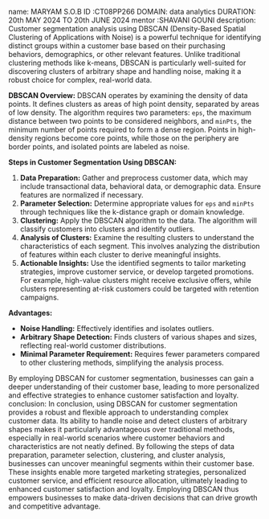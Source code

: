 name: MARYAM S.O.B
ID :CT08PP266
DOMAIN: data analytics
DURATION: 20th  MAY 2024 TO 20th JUNE 2024
mentor :SHAVANI GOUNI
description: 
Customer segmentation analysis using DBSCAN (Density-Based Spatial Clustering of Applications with Noise) is a powerful technique for identifying distinct groups within a customer base based on their purchasing behaviors, demographics, or other relevant features. Unlike traditional clustering methods like k-means, DBSCAN is particularly well-suited for discovering clusters of arbitrary shape and handling noise, making it a robust choice for complex, real-world data.

**DBSCAN Overview:**
DBSCAN operates by examining the density of data points. It defines clusters as areas of high point density, separated by areas of low density. The algorithm requires two parameters: `eps`, the maximum distance between two points to be considered neighbors, and `minPts`, the minimum number of points required to form a dense region. Points in high-density regions become core points, while those on the periphery are border points, and isolated points are labeled as noise.

**Steps in Customer Segmentation Using DBSCAN:**
1. **Data Preparation:** Gather and preprocess customer data, which may include transactional data, behavioral data, or demographic data. Ensure features are normalized if necessary.
2. **Parameter Selection:** Determine appropriate values for `eps` and `minPts` through techniques like the k-distance graph or domain knowledge.
3. **Clustering:** Apply the DBSCAN algorithm to the data. The algorithm will classify customers into clusters and identify outliers.
4. **Analysis of Clusters:** Examine the resulting clusters to understand the characteristics of each segment. This involves analyzing the distribution of features within each cluster to derive meaningful insights.
5. **Actionable Insights:** Use the identified segments to tailor marketing strategies, improve customer service, or develop targeted promotions. For example, high-value clusters might receive exclusive offers, while clusters representing at-risk customers could be targeted with retention campaigns.

**Advantages:**
- **Noise Handling:** Effectively identifies and isolates outliers.
- **Arbitrary Shape Detection:** Finds clusters of various shapes and sizes, reflecting real-world customer distributions.
- **Minimal Parameter Requirement:** Requires fewer parameters compared to other clustering methods, simplifying the analysis process.

By employing DBSCAN for customer segmentation, businesses can gain a deeper understanding of their customer base, leading to more personalized and effective strategies to enhance customer satisfaction and loyalty.
conclusion:
In conclusion, using DBSCAN for customer segmentation provides a robust and flexible approach to understanding complex customer data. Its ability to handle noise and detect clusters of arbitrary shapes makes it particularly advantageous over traditional methods, especially in real-world scenarios where customer behaviors and characteristics are not neatly defined. By following the steps of data preparation, parameter selection, clustering, and cluster analysis, businesses can uncover meaningful segments within their customer base. These insights enable more targeted marketing strategies, personalized customer service, and efficient resource allocation, ultimately leading to enhanced customer satisfaction and loyalty. Employing DBSCAN thus empowers businesses to make data-driven decisions that can drive growth and competitive advantage.
